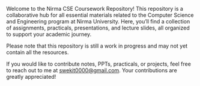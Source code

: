 Welcome to the Nirma CSE Coursework Repository! This repository is a collaborative hub for all essential materials related to the Computer Science and Engineering program at Nirma University. Here, you’ll find a collection of assignments, practicals, presentations, and lecture slides, all organized to support your academic journey.

Please note that this repository is still a work in progress and may not yet contain all the resources.

If you would like to contribute notes, PPTs, practicals, or projects, feel free to reach out to me at swekit0000@gmail.com. Your contributions are greatly appreciated!
